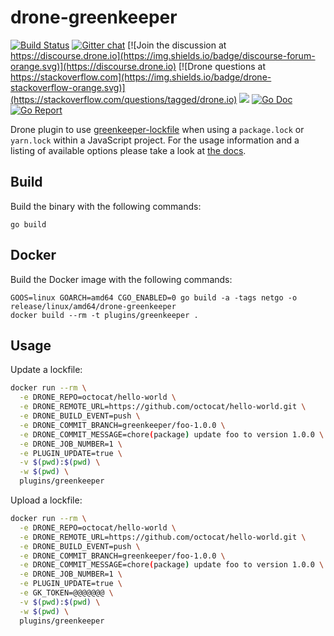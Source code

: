# drone-greenkeeper

[![Build Status](http://cloud.drone.io/api/badges/drone-plugins/drone-greenkeeper/status.svg)](http://cloud.drone.io/drone-plugins/drone-greenkeeper)
[![Gitter chat](https://badges.gitter.im/drone/drone.png)](https://gitter.im/drone/drone)
[![Join the discussion at https://discourse.drone.io](https://img.shields.io/badge/discourse-forum-orange.svg)](https://discourse.drone.io)
[![Drone questions at https://stackoverflow.com](https://img.shields.io/badge/drone-stackoverflow-orange.svg)](https://stackoverflow.com/questions/tagged/drone.io)
[![](https://images.microbadger.com/badges/image/plugins/greenkeeper.svg)](https://microbadger.com/images/plugins/greenkeeper "Get your own image badge on microbadger.com")
[![Go Doc](https://godoc.org/github.com/drone-plugins/drone-greenkeeper?status.svg)](http://godoc.org/github.com/drone-plugins/drone-greenkeeper)
[![Go Report](https://goreportcard.com/badge/github.com/drone-plugins/drone-greenkeeper)](https://goreportcard.com/report/github.com/drone-plugins/drone-greenkeeper)

Drone plugin to use [greenkeeper-lockfile](https://github.com/greenkeeperio/greenkeeper-lockfile) when using a `package.lock` or `yarn.lock` within a JavaScript project. For the usage information and a listing of available options please take a look at [the docs](http://plugins.drone.io/drone-plugins/drone-greenkeeper/).

## Build

Build the binary with the following commands:

```
go build
```

## Docker

Build the Docker image with the following commands:

```
GOOS=linux GOARCH=amd64 CGO_ENABLED=0 go build -a -tags netgo -o release/linux/amd64/drone-greenkeeper
docker build --rm -t plugins/greenkeeper .
```

## Usage

Update a lockfile:

```sh
docker run --rm \
  -e DRONE_REPO=octocat/hello-world \
  -e DRONE_REMOTE_URL=https://github.com/octocat/hello-world.git \
  -e DRONE_BUILD_EVENT=push \
  -e DRONE_COMMIT_BRANCH=greenkeeper/foo-1.0.0 \
  -e DRONE_COMMIT_MESSAGE=chore(package) update foo to version 1.0.0 \
  -e DRONE_JOB_NUMBER=1 \
  -e PLUGIN_UPDATE=true \
  -v $(pwd):$(pwd) \
  -w $(pwd) \
  plugins/greenkeeper
```

Upload a lockfile:

```sh
docker run --rm \
  -e DRONE_REPO=octocat/hello-world \
  -e DRONE_REMOTE_URL=https://github.com/octocat/hello-world.git \
  -e DRONE_BUILD_EVENT=push \
  -e DRONE_COMMIT_BRANCH=greenkeeper/foo-1.0.0 \
  -e DRONE_COMMIT_MESSAGE=chore(package) update foo to version 1.0.0 \
  -e DRONE_JOB_NUMBER=1 \
  -e PLUGIN_UPDATE=true \
  -e GK_TOKEN=@@@@@@@ \
  -v $(pwd):$(pwd) \
  -w $(pwd) \
  plugins/greenkeeper
```
